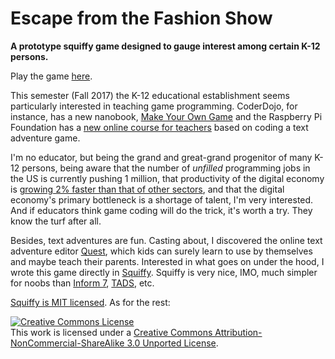 # Escape from the Fashion Show

**A prototype squiffy game designed to gauge interest among certain K-12 persons.**

Play the game [here](http://wilcrofter.github.io/FashionShow/index.html). 

This semester (Fall 2017) the K-12 educational establishment seems particularly interested in teaching game programming. CoderDojo, for instance, has a new nanobook, [Make Your Own Game](https://www.raspberrypi.org/blog/coderdojo-nano/) and the Raspberry Pi Foundation has a [new online course for teachers](https://www.raspberrypi.org/blog/text-based-futurelearn/) based on coding a text adventure game.

I'm no educator, but being the grand and great-grand progenitor of many K-12 persons, being aware that the number of *unfilled* programming jobs in the US is currently pushing 1 million, that productivity of the digital economy is [growing 2% faster than that of other sectors](http://conversableeconomist.blogspot.com/2017/04/digital-forces-and-other-70-of-us.html), and that the digital economy's primary bottleneck is a shortage of talent, I'm very interested. And if educators think game coding will do the trick, it's worth a try. They know the turf after all.

Besides, text adventures are fun. Casting about, I discovered the online text adventure editor [Quest](http://textadventures.co.uk/quest), which kids can surely learn to use by themselves and maybe teach their parents. Interested in what goes on under the hood, I wrote this game directly in [Squiffy](https://github.com/textadventures/squiffy). Squiffy is very nice, IMO, much simpler for noobs than [Inform 7](http://inform7.com/), [TADS](http://www.tads.org/), etc.

[Squiffy is MIT licensed](https://github.com/textadventures/squiffy/blob/master/LICENSE). As for the rest: 

<a rel="license" href="http://creativecommons.org/licenses/by-nc-sa/3.0/"><img alt="Creative Commons License" style="border-width:0" src="https://i.creativecommons.org/l/by-nc-sa/3.0/88x31.png" /></a><br />This work is licensed under a <a rel="license" href="http://creativecommons.org/licenses/by-nc-sa/3.0/">Creative Commons Attribution-NonCommercial-ShareAlike 3.0 Unported License</a>.
